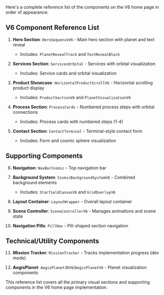 Here's a complete reference list of the components on the V6 home page in order of appearance:

## V6 Component Reference List

1. **Hero Section**: `HeroSequenceV6` - Main hero section with planet and text reveal
   - Includes: `PlanetRevealTrack` and `TextRevealBlock`

2. **Services Section**: `ServicesOrbital` - Services with orbital visualization
   - Includes: Service cards and orbital visualization

3. **Product Showcase**: `HorizontalProductScrollV6` - Horizontal scrolling product display
   - Includes: `ProductSectionV6` and `PlanetVisualizationV6` 

4. **Process Section**: `ProcessCards` - Numbered process steps with orbital connections
   - Includes: Process cards with numbered steps (1-4)

5. **Contact Section**: `ContactTerminal` - Terminal-style contact form
   - Includes: Form and cosmic sphere visualization

## Supporting Components

6. **Navigation**: `NavBarCosmic` - Top navigation bar

7. **Background System**: `CosmicBackgroundSystemV6` - Combined background elements
   - Includes: `StarfieldCanvasV6` and `GridOverlayV6`

8. **Layout Container**: `LayoutWrapper` - Overall layout container

9. **Scene Controller**: `SceneControllerV6` - Manages animations and scene state

10. **Navigation Pills**: `PillNav` - Pill-shaped section navigation

## Technical/Utility Components

11. **Mission Tracker**: `MissionTracker` - Tracks implementation progress (dev mode)

12. **AegisPlanet**: `AegisPlanet3DV6`/`AegisPlanetV6` - Planet visualization components

This reference list covers all the primary visual sections and supporting components in the V6 home page implementation.

